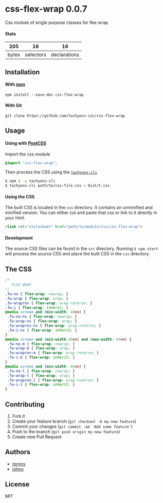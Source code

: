 # css-flex-wrap 0.0.7

Css module of single purpose classes for flex wrap

#### Stats

205 | 16 | 16
---|---|---
bytes | selectors | declarations

## Installation

#### With [npm](https://npmjs.com)

```
npm install --save-dev css-flex-wrap
```

#### With Git

```
git clone https://github.com/tachyons-css/css-flex-wrap
```

## Usage

#### Using with [PostCSS](https://github.com/postcss/postcss)

Import the css module

```css
@import "css-flex-wrap";
```

Then process the CSS using the [`tachyons-cli`](https://github.com/tachyons-css/tachyons-cli)

```sh
$ npm i -g tachyons-cli
$ tachyons-cli path/to/css-file.css > dist/t.css
```

#### Using the CSS

The built CSS is located in the `css` directory. It contains an unminified and minified version.
You can either cut and paste that css or link to it directly in your html.

```html
<link rel="stylesheet" href="path/to/module/css/css-flex-wrap">
```

#### Development

The source CSS files can be found in the `src` directory.
Running `$ npm start` will process the source CSS and place the built CSS in the `css` directory.

## The CSS

```css
/*
   FLEX WRAP
*/
.fw-no { flex-wrap: nowrap; }
.fw-wrap { flex-wrap: wrap; }
.fw-wraprev { flex-wrap: wrap-reverse; }
.fw-i { flex-wrap: inherit; }
@media screen and (min-width: 48em) {
 .fw-no-ns { flex-wrap: nowrap; }
 .fw-wrap-ns { flex-wrap: wrap; }
 .fw-wraprev-ns { flex-wrap: wrap-reverse; }
 .fw-i-ns { flex-wrap: inherit; }
}
@media screen and (min-width:48em) and (max-width: 64em) {
 .fw-no-m { flex-wrap: nowrap; }
 .fw-wrap-m { flex-wrap: wrap; }
 .fw-wraprev-m { flex-wrap: wrap-reverse; }
 .fw-i-m { flex-wrap: inherit; }
}
@media screen and (min-width: 64em) {
 .fw-no-l { flex-wrap: nowrap; }
 .fw-wrap-l { flex-wrap: wrap; }
 .fw-wraprev-l { flex-wrap: wrap-reverse; }
 .fw-i-l { flex-wrap: inherit; }
}
```

## Contributing

1. Fork it
2. Create your feature branch (`git checkout -b my-new-feature`)
3. Commit your changes (`git commit -am 'Add some feature'`)
4. Push to the branch (`git push origin my-new-feature`)
5. Create new Pull Request

## Authors

* [mrmrs](http://mrmrs.io)
* [johno](http://johnotander.com)

## License

MIT

